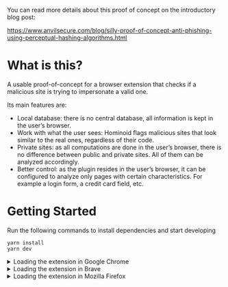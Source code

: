 You can read more details about this proof of concept on the introductory blog post: 

https://www.anvilsecure.com/blog/silly-proof-of-concept-anti-phishing-using-perceptual-hashing-algorithms.html

# What is this?

A usable proof-of-concept for a browser extension that checks if a malicious site is trying to impersonate a valid one. 

Its main features are:

- Local database: there is no central database, all information is kept in the user’s browser.
- Work with what the user sees: Hominoid flags malicious sites that look similar to the real ones, regardless of their code.
- Private sites: as all computations are done in the user’s browser, there is no difference between public and private sites. All of them can be analyzed accordingly. 
- Better control: as the plugin resides in the user’s browser, it can be configured to analyze only pages with certain characteristics. For example a login form, a credit card field, etc.

# Getting Started

Run the following commands to install dependencies and start developing

```
yarn install
yarn dev
```

<details>
  <summary>Loading the extension in Google Chrome</summary>

In [Google Chrome](https://www.google.com/chrome/), open up [chrome://extensions](chrome://extensions) in a new tab. Make sure the `Developer Mode` checkbox in the upper-right corner is turned on. Click `Load unpacked` and select the `dist` directory in this repository - your extension should now be loaded.

![Installed Extension in Google Chrome](https://i.imgur.com/ORuHbDR.png "Installed Extension in Google Chrome")

</details>

<details>
  <summary>Loading the extension in Brave</summary>

In [Brave](https://brave.com/), open up [brave://extensions](brave://extensions) in a new tab. Make sure the `Developer Mode` checkbox in the upper-right corner is turned on. Click `Load unpacked` and select the `dist` directory in this repository - your extension should now be loaded.

![Installed Extension in Brave](https://i.imgur.com/z8lW02m.png "Installed Extension in Brave")

</details>

<details>
  <summary>Loading the extension in Mozilla Firefox</summary>

In [Mozilla Firefox](https://www.mozilla.org/en-US/firefox/new/), open up the [about:debugging](about:debugging) page in a new tab. Click the `Load Temporary Add-on...` button and select the `manfiest.json` from the `dist` directory in this repository - your extension should now be loaded.

![Installed Extension in Mozilla Firefox](https://i.imgur.com/gO2Lrb5.png "Installed Extension in Mozilla Firefox")

</details>
